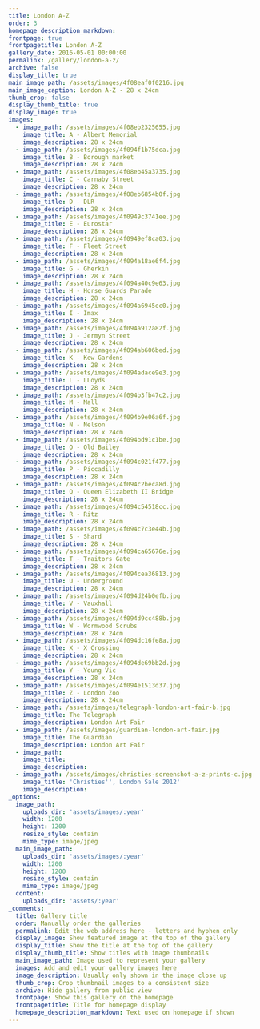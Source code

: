 ```yaml
---
title: London A-Z
order: 3
homepage_description_markdown:
frontpage: true
frontpagetitle: London A-Z
gallery_date: 2016-05-01 00:00:00
permalink: /gallery/london-a-z/
archive: false
display_title: true
main_image_path: /assets/images/4f08eaf0f0216.jpg
main_image_caption: London A-Z - 28 x 24cm
thumb_crop: false
display_thumb_title: true
display_image: true
images:
  - image_path: /assets/images/4f08eb2325655.jpg
    image_title: A - Albert Memorial
    image_description: 28 x 24cm
  - image_path: /assets/images/4f094f1b75dca.jpg
    image_title: B - Borough market
    image_description: 28 x 24cm
  - image_path: /assets/images/4f08eb45a3735.jpg
    image_title: C - Carnaby Street
    image_description: 28 x 24cm
  - image_path: /assets/images/4f08eb6854b0f.jpg
    image_title: D - DLR
    image_description: 28 x 24cm
  - image_path: /assets/images/4f0949c3741ee.jpg
    image_title: E - Eurostar
    image_description: 28 x 24cm
  - image_path: /assets/images/4f0949ef8ca03.jpg
    image_title: F - Fleet Street
    image_description: 28 x 24cm
  - image_path: /assets/images/4f094a18ae6f4.jpg
    image_title: G - Gherkin
    image_description: 28 x 24cm
  - image_path: /assets/images/4f094a40c9e63.jpg
    image_title: H - Horse Guards Parade
    image_description: 28 x 24cm
  - image_path: /assets/images/4f094a6945ec0.jpg
    image_title: I - Imax
    image_description: 28 x 24cm
  - image_path: /assets/images/4f094a912a82f.jpg
    image_title: J - Jermyn Street
    image_description: 28 x 24cm
  - image_path: /assets/images/4f094ab606bed.jpg
    image_title: K - Kew Gardens
    image_description: 28 x 24cm
  - image_path: /assets/images/4f094adace9e3.jpg
    image_title: L - LLoyds
    image_description: 28 x 24cm
  - image_path: /assets/images/4f094b3fb47c2.jpg
    image_title: M - Mall
    image_description: 28 x 24cm
  - image_path: /assets/images/4f094b9e06a6f.jpg
    image_title: N - Nelson
    image_description: 28 x 24cm
  - image_path: /assets/images/4f094bd91c1be.jpg
    image_title: O - Old Bailey
    image_description: 28 x 24cm
  - image_path: /assets/images/4f094c021f477.jpg
    image_title: P - Piccadilly
    image_description: 28 x 24cm
  - image_path: /assets/images/4f094c2beca8d.jpg
    image_title: Q - Queen Elizabeth II Bridge
    image_description: 28 x 24cm
  - image_path: /assets/images/4f094c54518cc.jpg
    image_title: R - Ritz
    image_description: 28 x 24cm
  - image_path: /assets/images/4f094c7c3e44b.jpg
    image_title: S - Shard
    image_description: 28 x 24cm
  - image_path: /assets/images/4f094ca65676e.jpg
    image_title: T - Traitors Gate
    image_description: 28 x 24cm
  - image_path: /assets/images/4f094cea36813.jpg
    image_title: U - Underground
    image_description: 28 x 24cm
  - image_path: /assets/images/4f094d24b0efb.jpg
    image_title: V - Vauxhall
    image_description: 28 x 24cm
  - image_path: /assets/images/4f094d9cc488b.jpg
    image_title: W - Wormwood Scrubs
    image_description: 28 x 24cm
  - image_path: /assets/images/4f094dc16fe8a.jpg
    image_title: X - X Crossing
    image_description: 28 x 24cm
  - image_path: /assets/images/4f094de69bb2d.jpg
    image_title: Y - Young Vic
    image_description: 28 x 24cm
  - image_path: /assets/images/4f094e1513d37.jpg
    image_title: Z - London Zoo
    image_description: 28 x 24cm
  - image_path: /assets/images/telegraph-london-art-fair-b.jpg
    image_title: The Telegraph
    image_description: London Art Fair
  - image_path: /assets/images/guardian-london-art-fair.jpg
    image_title: The Guardian
    image_description: London Art Fair
  - image_path:
    image_title:
    image_description:
  - image_path: /assets/images/christies-screenshot-a-z-prints-c.jpg
    image_title: 'Christies'', London Sale 2012'
    image_description:
_options:
  image_path:
    uploads_dir: 'assets/images/:year'
    width: 1200
    height: 1200
    resize_style: contain
    mime_type: image/jpeg
  main_image_path:
    uploads_dir: 'assets/images/:year'
    width: 1200
    height: 1200
    resize_style: contain
    mime_type: image/jpeg
  content:
    uploads_dir: 'assets/:year'
_comments:
  title: Gallery title
  order: Manually order the galleries
  permalink: Edit the web address here - letters and hyphen only
  display_image: Show featured image at the top of the gallery
  display_title: Show the title at the top of the gallery
  display_thumb_title: Show titles with image thumbnails
  main_image_path: Image used to represent your gallery
  images: Add and edit your gallery images here
  image_description: Usually only shown in the image close up
  thumb_crop: Crop thumbnail images to a consistent size
  archive: Hide gallery from public view
  frontpage: Show this gallery on the homepage
  frontpagetitle: Title for homepage display
  homepage_description_markdown: Text used on homepage if shown
---
```

